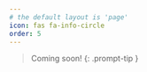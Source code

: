 ```yaml
---
# the default layout is 'page'
icon: fas fa-info-circle
order: 5
---
```


> Coming soon!
{: .prompt-tip }
